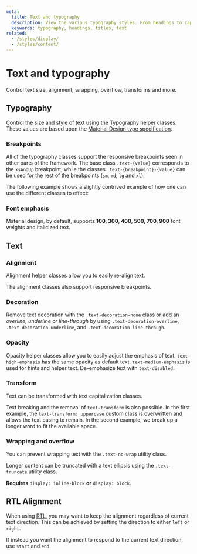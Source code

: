 ```yaml
---
meta:
  title: Text and typography
  description: View the various typography styles. From headings to captions, with various weights, sizes and italics.
  keywords: typography, headings, titles, text
related:
  - /styles/display/
  - /styles/content/
---
```


# Text and typography

Control text size, alignment, wrapping, overflow, transforms and more. <inline slug="scrimba-typography" />

<entry />

## Typography

Control the size and style of text using the Typography helper classes. These values are based upon the [Material Design type specification](https://material.io/design/typography/the-type-system.html).

<example file="text-and-typography/typography" />

### Breakpoints

All of the typography classes support the responsive breakpoints seen in other parts of the framework. The base class `.text-{value}` corresponds to the `xsAndUp` breakpoint, while the classes `.text-{breakpoint}-{value}` can be used for the rest of the breakpoints (`sm`, `md`, `lg` and `xl`).

The following example shows a slightly contrived example of how one can use the different classes to effect:

<example file="text-and-typography/typography-breakpoints" />

### Font emphasis

Material design, by default, supports **100, 300, 400, 500, 700, 900** font weights and italicized text.

<example file="text-and-typography/font-emphasis" />

## Text

### Alignment

Alignment helper classes allow you to easily re-align text.

<example file="text-and-typography/text-alignment" />

The alignment classes also support responsive breakpoints.

<example file="text-and-typography/text-alignment-responsive" />

### Decoration

Remove text decoration with the `.text-decoration-none` class or add an *overline, underline or line-through* by using `.text-decoration-overline`, `.text-decoration-underline`, and `.text-decoration-line-through`.

<example file="text-and-typography/text-decoration" />

### Opacity

Opacity helper classes allow you to easily adjust the emphasis of text. `text-high-emphasis` has the same opacity as default text. `text-medium-emphasis` is used for hints and helper text. De-emphasize text with `text-disabled`.

<example file="text-and-typography/text-opacity" />

### Transform

Text can be transformed with text capitalization classes.

<example file="text-and-typography/text-transform" />

Text breaking and the removal of `text-transform` is also possible. In the first example, the `text-transform: uppercase` custom class is overwritten and allows the text casing to remain. In the second example, we break up a longer word to fit the available space.

<example file="text-and-typography/text-break" />

### Wrapping and overflow

You can prevent wrapping text with the `.text-no-wrap` utility class.

<example file="text-and-typography/text-no-wrap" />

Longer content can be truncated with a text ellipsis using the `.text-truncate` utility class.

<alert type="info">

  **Requires** `display: inline-block` **or** `display: block`.

</alert>

<example file="text-and-typography/text-truncate" />

## RTL Alignment

When using [RTL](/features/bidirectionality), you may want to keep the alignment regardless of current text direction. This can be achieved by setting the direction to either `left` or `right`.

If instead you want the alignment to respond to the current text direction, use `start` and `end`.

<example file="text-and-typography/text-rtl" />

<backmatter />
